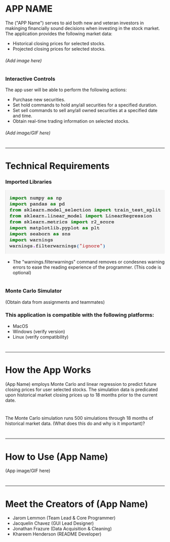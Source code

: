 # APP NAME
The ("APP Name") serves to aid both new and veteran investors in makinging financially sound decisions when investing in the stock market. The application provides the following market data:
* Historical closing prices for selected stocks.
* Projected closing prices for selected stocks.
###### (Add image here)
#
### Interactive Controls
The app user will be able to perform the following actions:
* Purchase new securities.
* Set hold commands to hold any/all securities for a specified duration.
* Set sell commands to sell any/all owned securities at a specified date and time.
* Obtain real-time trading information on selected stocks.
###### (Add image/GIF here) 
#
---
#
# Technical Requirements
###  Imported Libraries

 ![](Pictures/Imports.png)

*  The "warnings.filterwarnings" command removes or condesnes warning errors to ease the reading experience of the programmer.
(This code is optional)
#
### Monte Carlo Simulator
(Obtain data from assignments and teammates)


### This application is compatible with the following platforms:
* MacOS
* Windows (verify version)
* Linux (verify compatibility)
#
#
---
#
#
# How the App Works

(App Name) employs Monte Carlo and linear regression to predict future closing prices for user selected stocks. The simulation data is predicated upon historical market closing prices up to 18 months prior to the current date.
#
The Monte Carlo simulation runs 500 simulations through 18 months of historical market data. (What does this do and why is it important)?

#
#
---
#
#
# How to Use (App Name)
(App image/GIF here)

#
#
---
#
#
# Meet the Creators of (App Name)
* Jarom Lemmon (Team Lead & Core Programmer)
* Jacquelin Chavez (GUI Lead Designer)
* Jonathan Frazure (Data Acquisition & Cleaning)
* Khareem Henderson (README Developer)
